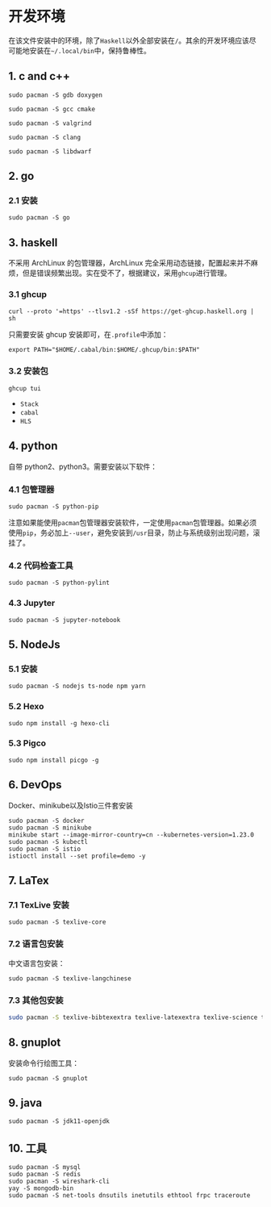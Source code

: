 # 开发环境

在该文件安装中的环境，除了`Haskell`以外全部安装在`/`。其余的开发环境应该尽可能地安装在`~/.local/bin`中，保持鲁棒性。

## 1. c and c++

```shell
sudo pacman -S gdb doxygen
```

```shell
sudo pacman -S gcc cmake
```

```shell
sudo pacman -S valgrind
```

```shell
sudo pacman -S clang
```

```shell
sudo pacman -S libdwarf
```

## 2. go

### 2.1 安装

```shell
sudo pacman -S go
```

## 3. haskell

不采用 ArchLinux 的包管理器，ArchLinux 完全采用动态链接，配置起来并不麻烦，但是错误频繁出现。实在受不了，根据建议，采用`ghcup`进行管理。

### 3.1 ghcup

```shell
curl --proto '=https' --tlsv1.2 -sSf https://get-ghcup.haskell.org | sh
```

只需要安装 ghcup 安装即可，在`.profile`中添加：

```shell
export PATH="$HOME/.cabal/bin:$HOME/.ghcup/bin:$PATH"
```

### 3.2 安装包

```shell
ghcup tui
```

+ `Stack`
+ `cabal`
+ `HLS`

## 4. python

自带 python2、python3。需要安装以下软件：

### 4.1 包管理器

```shell
sudo pacman -S python-pip
```

注意如果能使用`pacman`包管理器安装软件，一定使用`pacman`包管理器。如果必须使用`pip`，务必加上`--user`，避免安装到`/usr`目录，防止与系统级别出现问题，滚挂了。

### 4.2 代码检查工具

```shell
sudo pacman -S python-pylint
```

### 4.3 Jupyter

```shell
sudo pacman -S jupyter-notebook
```

## 5. NodeJs

### 5.1 安装

```shell
sudo pacman -S nodejs ts-node npm yarn
```

### 5.2 Hexo

```shell
sudo npm install -g hexo-cli
```

### 5.3 Pigco

```shell
sudo npm install picgo -g
```

## 6. DevOps

Docker、minikube以及Istio三件套安装

```shell
sudo pacman -S docker
sudo pacman -S minikube
minikube start --image-mirror-country=cn --kubernetes-version=1.23.0
sudo pacman -S kubectl
sudo pacman -S istio
istioctl install --set profile=demo -y
```

## 7. LaTex

### 7.1 TexLive 安装

```shell
sudo pacman -S texlive-core
```

### 7.2 语言包安装

中文语言包安装：

```shell
sudo pacman -S texlive-langchinese
```

### 7.3 其他包安装

```sh
sudo pacman -S texlive-bibtexextra texlive-latexextra texlive-science texlive-binextra
```

## 8. gnuplot

安装命令行绘图工具：

```shell
sudo pacman -S gnuplot
```

## 9. java

```shell
sudo pacman -S jdk11-openjdk
```

## 10. 工具

```shell
sudo pacman -S mysql
sudo pacman -S redis
sudo pacman -S wireshark-cli
yay -S mongodb-bin
sudo pacman -S net-tools dnsutils inetutils ethtool frpc traceroute
```
